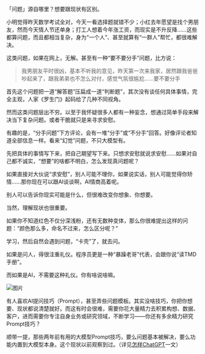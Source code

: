 「问题」源自哪里？想要跟现状有区别。

小明觉得昨天数学考试全对，今天一看选择题就错不少；小红去年愿望是找个男朋友，然而今天情人节还单身；打工人想着今年涨工资，而现实是不升反降……这些都算问题，而且都相当复杂，身为“一个人”、甚至就算有“一群人”帮忙，都很难解决。

这类问题，如果在网上，无解。甚至有一种“要不要分手”问题，比方说：

> 我男朋友平时很凶，基本不听我的意见，昨天第一次来我家，居然跟我爸爸吵起来了，跟我弟弟也不怎么对付，感觉气氛很尴尬……要不要分手

首先这个问题把一道“解答题”压扁成一道“判断题”，其次没有谈任何具体事情，完全主观，人家《罗生门》起码给了几种不同视角。

然而这类问题层出不穷。以至于我怀疑很多人都有一种妄念，想通过简单手段来解决当下复杂问题。或者干脆就只是来寻求安慰。

有趣的是，“分手问题”下方评论，会有一堆“分手”或“不分手”回答。好像评论者知道全部信息一样。看来“幻觉”问题，不只大模型有。

先把具体的事情写下来，把自己期望写下来。只想求安慰就说求安慰……如果对自己都不诚实，“想要”的啥都不明白，怎么发现真问题呢？

如果直接对大伙说“求安慰”，别人可能不理你，如果说实话，别人可能觉得你矫情……那你现在可以跟AI谈谈啊，AI情商高着呢。

别人可以告诉你现实可能是什么，但很难改变你想象、你想要。

当然，理解现状也很重要。

如果你不知道红色不仅分深浅粉，还有无数种变体，那么你很难提出这样的问题：“颜色那么多，命名不过来，怎么区分呢？”

学习，然后自然会遇到问题，“卡壳”了，就去问。

如果是问人，得很注重礼仪。程序员更是一种“暴躁老哥”代表，会跟你说“读TMD手册”。

而如果是AI，不需要这种礼仪。你有啥说啥嘛。

![图片](https://mmbiz.qpic.cn/sz_mmbiz_png/hzHwsDiaA7mRiaK3icgoeYXlekNMsS3EUqy6pmFB99WlDqXza63TGRxJmVPT5tjibFMJhKTYIp07aWT462b9dM7pjA/640?wx_fmt=png&from=appmsg&tp=webp&wxfrom=5&wx_lazy=1&wx_co=1)

有人喜欢AI提问技巧（Prompt），甚至弄些问题模板。其实没啥技巧，你把你想要、现状都说清楚就好。而这有时会很难，需要你花大量精力去积累构想、数据、客户，进而需要你专注自身业务或研究领域，不断学习——你还有多余精力研究Prompt技巧？

顺带一提，那些两年前有用的大模型Prompt技巧，要么问题基本被解决，要么功能内置到大模型本身。这个现状以前观察到过。（详见[怎样ChatGPT](https://mp.weixin.qq.com/s?__biz=MzIzMzU4NDQwMg==&mid=2247484402&idx=1&sn=1cf58f54e1551945bd66e5420ffe414f&scene=21#wechat_redirect)一文）

